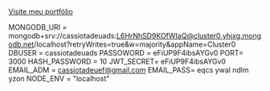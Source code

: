 [Visite meu portfólio](https://portfolio-cassio.netlify.app/)


MONGODB_URI = mongodb+srv://cassiotadeuads:L6HrNhSD9KOfWIaQ@cluster0.yhjxg.mongodb.net/localhost?retryWrites=true&w=majority&appName=Cluster0
DBUSER = cassiotadeuads
PASSOWORD = eFiUP9F4ibsAYGv0
PORT= 3000
HASH_PASSWORD =  10
JWT_SECRET= eFiUP9F4ibsAYGv0
EMAIL_ADM = cassiotadeuef@gmail.com
EMAIL_PASS= eqcs ywal ndlm yzon
NODE_ENV = "localhost"